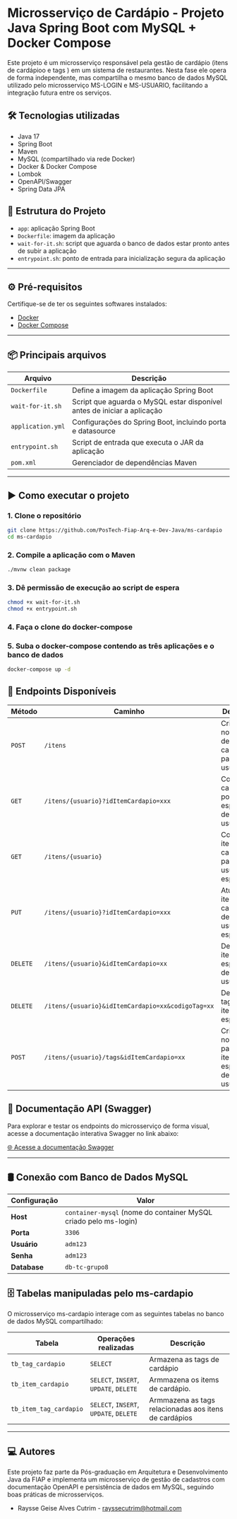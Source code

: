 # Microsserviço de Cardápio - Projeto Java Spring Boot com MySQL + Docker Compose

Este projeto é um microsserviço responsável pela gestão de cardápio (itens de cardápioo e tags ) em um sistema de restaurantes. Nesta fase ele opera de forma independente, mas compartilha o mesmo banco de dados MySQL utilizado pelo microsserviço MS-LOGIN e MS-USUARIO, facilitando a integração futura entre os serviços.

## 🛠 Tecnologias utilizadas

- Java 17
- Spring Boot
- Maven
- MySQL (compartilhado via rede Docker)
- Docker & Docker Compose
- Lombok
- OpenAPI/Swagger
- Spring Data JPA

## 📁 Estrutura do Projeto

- `app`: aplicação Spring Boot
- `Dockerfile`: imagem da aplicação
- `wait-for-it.sh`: script que aguarda o banco de dados estar pronto antes de subir a aplicação
- `entrypoint.sh`: ponto de entrada para inicialização segura da aplicação

---

## ⚙️ Pré-requisitos

Certifique-se de ter os seguintes softwares instalados:


- [Docker](https://www.docker.com/)
- [Docker Compose](https://docs.docker.com/compose/)

---

## 📦 Principais arquivos

| Arquivo              | Descrição                                                                |
|----------------------|--------------------------------------------------------------------------|
| `Dockerfile`         | Define a imagem da aplicação Spring Boot                                 |
| `wait-for-it.sh`     | Script que aguarda o MySQL estar disponível antes de iniciar a aplicação |
| `application.yml`    | Configurações do Spring Boot, incluindo porta e datasource               |
| `entrypoint.sh`      | Script de entrada que executa o JAR da aplicação                         |
| `pom.xml`            | Gerenciador de dependências Maven                                        |

---

## ▶️ Como executar o projeto

### 1. Clone o repositório

```bash
git clone https://github.com/PosTech-Fiap-Arq-e-Dev-Java/ms-cardapio
cd ms-cardapio

```
### 2. Compile a aplicação com o Maven

```bash
./mvnw clean package

```
### 3. Dê permissão de execução ao script de espera

```bash
chmod +x wait-for-it.sh
chmod +x entrypoint.sh

```
### 4. Faça o clone do docker-compose 

### 5. Suba o docker-compose contendo as três aplicações e o banco de dados 

```bash
docker-compose up -d

````

## 🔗 Endpoints Disponíveis

| Método   | Caminho                                           | Descrição                                               |
|----------|---------------------------------------------------|---------------------------------------------------------|
| `POST`   | `/itens`                                          | Criar um novo item de cardápio para um usuário          |
| `GET`    | `/itens/{usuario}?idItemCardapio=xxx`             | Consultar cardadápio por item específico de um usuário  |
| `GET`    | `/itens/{usuario}`                                | Consultar itens de cardápio para usuário específico     |
| `PUT`    | `/itens/{usuario}?idItemCardapio=xxx`             | Atualizar itens de cardapio de um usuário específico    |
| `DELETE` | `/itens/{usuario}&idItemCardapio=xx`              | Deletar item específico de um usuário                   |
| `DELETE` | `/itens/{usuario}&idItemCardapio=xx&codigoTag=xx` | Deletar tags de um item especícifo                      |
| `POST`   | `/itens/{usuario}/tags&idItemCardapio=xx`         | Cria uma nova tag para um item específico de um usuário |


## 🚀 Documentação API (Swagger)

Para explorar e testar os endpoints do microsserviço de forma visual, acesse a documentação interativa Swagger no link abaixo:

[🌐 Acesse a documentação Swagger](http://localhost:9909/ms-cardapio/swagger-ui/index.html)


---

## 🛢️ Conexão com Banco de Dados MySQL


| Configuração | Valor                                                            |
|--------------|------------------------------------------------------------------|
| **Host**     | `container-mysql` (nome do container MySQL criado pelo ms-login) |
| **Porta**    | `3306`                                                           |
| **Usuário**  | `adm123`                                                         |
| **Senha**    | `adm123`                                                         |
| **Database** | `db-tc-grupo8`                                                   |


## 🗄️ Tabelas manipuladas pelo ms-cardapio
O microsserviço ms-cardapio interage com as seguintes tabelas no banco de dados MySQL compartilhado:

| Tabela                 | Operações realizadas                   | Descrição                                             |
|------------------------|----------------------------------------|-------------------------------------------------------|
| `tb_tag_cardapio`      | `SELECT`                               | Armazena as tags de cardápio                          |
| `tb_item_cardapio`     | `SELECT`, `INSERT`, `UPDATE`, `DELETE` | Armmazena os items de cardápio.                       |
| `tb_item_tag_cardapio` | `SELECT`, `INSERT`, `UPDATE`, `DELETE` | Armmazena as tags relacionadas aos itens de cardápios |

---

## ‍💻 Autores

Este projeto faz parte da Pós-graduação em Arquitetura e Desenvolvimento Java da FIAP e implementa um microsserviço de gestão de cadastros com documentação OpenAPI e persistência de dados em MySQL, seguindo boas práticas de microsserviços.

- Raysse Geise Alves Cutrim - rayssecutrim@hotmail.com

